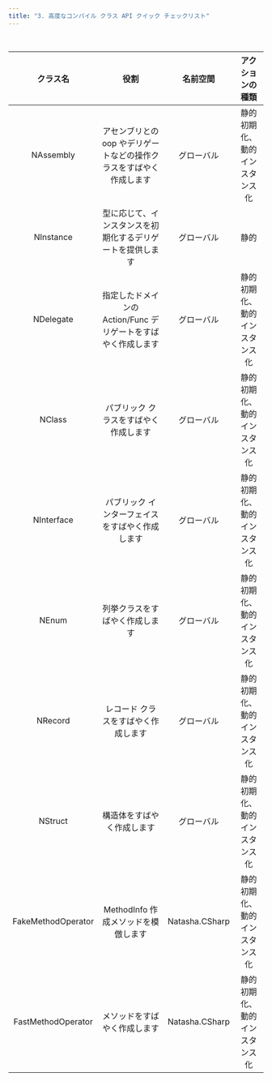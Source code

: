 ```yaml
---
title: "3. 高度なコンパイル クラス API クイック チェックリスト"
---
```


<br/>

|        クラス名        |                  役割                   |      名前空間      |    アクションの種類     |
|:------------------:|:-------------------------------------:|:--------------:|:---------------:|
|     NAssembly      | アセンブリとの oop やデリゲートなどの操作クラスをすばやく作成します  |     グローバル      | 静的初期化、動的インスタンス化 |
|     NInstance      |     型に応じて、インスタンスを初期化するデリゲートを提供します     |     グローバル      |       静的        |
|     NDelegate      | 指定したドメインの Action/Func デリゲートをすばやく作成します |     グローバル      | 静的初期化、動的インスタンス化 |
|       NClass       |          パブリック クラスをすばやく作成します          |     グローバル      | 静的初期化、動的インスタンス化 |
|     NInterface     |       パブリック インターフェイスをすばやく作成します        |     グローバル      | 静的初期化、動的インスタンス化 |
|       NEnum        |            列挙クラスをすばやく作成します            |     グローバル      | 静的初期化、動的インスタンス化 |
|      NRecord       |          レコード クラスをすばやく作成します           |     グローバル      | 静的初期化、動的インスタンス化 |
|      NStruct       |             構造体をすばやく作成します             |     グローバル      | 静的初期化、動的インスタンス化 |
| FakeMethodOperator |        MethodInfo 作成メソッドを模倣します        | Natasha.CSharp | 静的初期化、動的インスタンス化 |
| FastMethodOperator |            メソッドをすばやく作成します             | Natasha.CSharp | 静的初期化、動的インスタンス化 |

